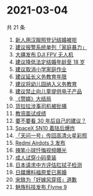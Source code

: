 # 2021-03-04

共 21 条

<!-- BEGIN ZHIHUSEARCH -->
<!-- 最后更新时间 Thu Mar 04 2021 15:14:28 GMT+0800 (China Standard Time) -->
1. [新人用汉服照登记结婚被拒](https://www.zhihu.com/search?q=汉服登记结婚)
1. [建议报警系统单列「家庭暴力」](https://www.zhihu.com/search?q=家庭暴力)
1. [大疆发布 DJI FPV 无人机](https://www.zhihu.com/search?q=fpv)
1. [建议降低法定结婚年龄至 18 岁](https://www.zhihu.com/search?q=法定结婚年龄)
1. [建议取消小学家庭作业](https://www.zhihu.com/search?q=小学家庭作业)
1. [建议延长义务教育年限](https://www.zhihu.com/search?q=延长义务教育)
1. [建议将幼儿园纳入义务教育](https://www.zhihu.com/search?q=幼儿园义务教育)
1. [建议禁止向儿童提供电子产品](https://www.zhihu.com/search?q=儿童电子产品)
1. [《赘婿》大结局](https://www.zhihu.com/search?q=赘婿)
1. [货拉拉涉事司机被批捕](https://www.zhihu.com/search?q=货拉拉司机被捕)
1. [教资面试成绩](https://www.zhihu.com/search?q=教资面试成绩)
1. [要不要看 30 年后自己的建议？](https://www.zhihu.com/search?q=奇葩说)
1. [SpaceX SN10 着陆后爆炸](https://www.zhihu.com/search?q=spacex)
1. [「天问一号」传回高清火星彩照](https://www.zhihu.com/search?q=天问一号)
1. [Redmi Airdots 3 发布](https://www.zhihu.com/search?q=airdots3)
1. [辣笔小球忏悔视频曝光](https://www.zhihu.com/search?q=辣笔小球)
1. [成人试穿小码童装](https://www.zhihu.com/search?q=优衣库童装)
1. [日本请求中方评估肛拭子检测](https://www.zhihu.com/search?q=肛拭子)
1. [日媒爆料福原爱已离婚](https://www.zhihu.com/search?q=福原爱)
1. [宋轶为「好嫁风穿搭」道歉](https://www.zhihu.com/search?q=宋轶道歉)
1. [魅族科技发布 Flyme 9](https://www.zhihu.com/search?q=flyme9)
<!-- END ZHIHUSEARCH -->

